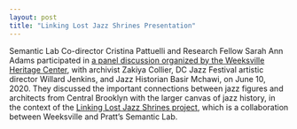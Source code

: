 ```yaml
---
layout: post
title: "Linking Lost Jazz Shrines Presentation"
---
```

Semantic Lab Co-director Cristina Pattuelli and Research Fellow Sarah Ann Adams participated in [a panel discussion organized by the Weeksville Heritage Center](https://www.weeksvillesociety.org/weeksville-wednesdays/2020/6/10/preserving-of-brooklyns-jazz-legacy-linking-lost-jazz-shrines-panel-cww9j), with archivist Zakiya Collier, DC Jazz Festival artistic director Willard Jenkins, and Jazz Historian Basir Mchawi, on June 10, 2020. They discussed the important connections between jazz figures and architects from Central Brooklyn with the larger canvas of jazz history, in the context of the [Linking Lost Jazz Shrines project](https://semlab.io/projects/#linking-lost-jazz-shrines), which is a collaboration between Weeksville and Pratt’s Semantic Lab. 

